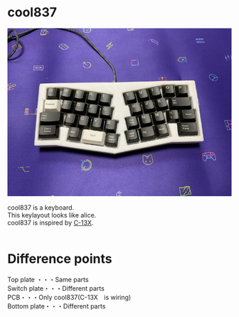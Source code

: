 # cool837

![](img/img00003.jpg)

cool837 is a keyboard.
<br>
This keylayout looks like alice.
<br>
cool837 is inspired by [C-13X](https://github.com/flurples/C-13X).
<br>
<br>
# Difference points

Top plate ・・・Same parts
<br>
Switch plate・・・Different parts
<br>
PCB・・・Only cool837(C-13X　is wiring)
<br>
Bottom plate・・・Different parts
<br>


